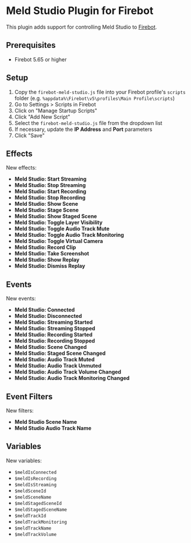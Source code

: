 # Meld Studio Plugin for Firebot

This plugin adds support for controlling Meld Studio to [Firebot](https://firebot.app).

## Prerequisites
- Firebot 5.65 or higher

## Setup

1. Copy the `firebot-meld-studio.js` file into your Firebot profile's `scripts` folder (e.g. `%appdata%\Firebot\v5\profiles\Main Profile\scripts`)
2. Go to Settings > Scripts in Firebot
3. Click on "Manage Startup Scripts"
4. Click "Add New Script"
5. Select the `firebot-meld-studio.js` file from the dropdown list
6. If necessary, update the **IP Address** and **Port** parameters
7. Click "Save"

## Effects

New effects:
- **Meld Studio: Start Streaming**
- **Meld Studio: Stop Streaming**
- **Meld Studio: Start Recording**
- **Meld Studio: Stop Recording**
- **Meld Studio: Show Scene**
- **Meld Studio: Stage Scene**
- **Meld Studio: Show Staged Scene**
- **Meld Studio: Toggle Layer Visibility**
- **Meld Studio: Toggle Audio Track Mute**
- **Meld Studio: Toggle Audio Track Monitoring**
- **Meld Studio: Toggle Virtual Camera**
- **Meld Studio: Record Clip**
- **Meld Studio: Take Screenshot**
- **Meld Studio: Show Replay**
- **Meld Studio: Dismiss Replay**

## Events

New events:
- **Meld Studio: Connected**
- **Meld Studio: Disconnected**
- **Meld Studio: Streaming Started**
- **Meld Studio: Streaming Stopped**
- **Meld Studio: Recording Started**
- **Meld Studio: Recording Stopped**
- **Meld Studio: Scene Changed**
- **Meld Studio: Staged Scene Changed**
- **Meld Studio: Audio Track Muted**
- **Meld Studio: Audio Track Unmuted**
- **Meld Studio: Audio Track Volume Changed**
- **Meld Studio: Audio Track Monitoring Changed**

## Event Filters

New filters:
- **Meld Studio Scene Name**
- **Meld Studio Audio Track Name**

## Variables

New variables:
- `$meldIsConnected`
- `$meldIsRecording`
- `$meldIsStreaming`
- `$meldSceneId`
- `$meldSceneName`
- `$meldStagedSceneId`
- `$meldStagedSceneName`
- `$meldTrackId`
- `$meldTrackMonitoring`
- `$meldTrackName`
- `$meldTrackVolume`